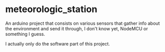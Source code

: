 # meteorologic_station

An arduino project that consists on various sensors that
gather info about the environment and send it through, 
I don't know yet, NodeMCU or something I guess.

I actually only do the software part of this project.
